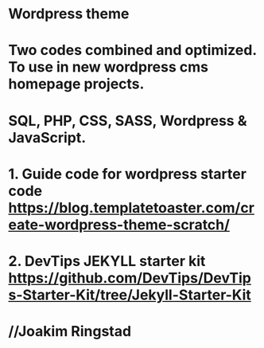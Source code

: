 # Wordpress theme
# Two codes combined and optimized. To use in new wordpress cms homepage projects.
# SQL, PHP, CSS, SASS, Wordpress & JavaScript.

# 1. Guide code for wordpress starter code    https://blog.templatetoaster.com/create-wordpress-theme-scratch/
# 2. DevTips JEKYLL starter kit               https://github.com/DevTips/DevTips-Starter-Kit/tree/Jekyll-Starter-Kit 

# //Joakim Ringstad

